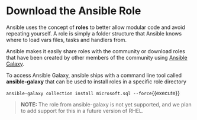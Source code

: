 # Download the Ansible Role

Ansible uses the concept of **roles** to better allow modular code and avoid repeating yourself. A role is simply a folder structure that Ansible knows where to load vars files, tasks and handlers from. 

Ansible makes it easily share roles with the community or download roles that have been created by other members of the community using [Ansible Galaxy](https://galaxy.ansible.com/). 

To access Ansible Galaxy, ansible ships with a command line tool called **ansible-galaxy** that can be used to install roles in a specific role directory

`ansible-galaxy collection install microsoft.sql --force`{{execute}}

> **NOTE:** The role from ansible-galaxy is not yet supported, and we plan to add support for this in a future version of RHEL.
